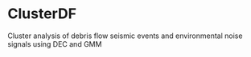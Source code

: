 # ClusterDF
Cluster analysis of debris flow seismic events and environmental noise signals using DEC and GMM
